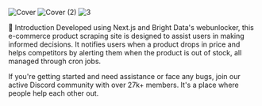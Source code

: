 ![Cover](https://github.com/aryapatel14/flo/assets/138143934/22d52508-8315-4231-bcbf-2169d6f4eb58)
![Cover (2)](https://github.com/aryapatel14/flo/assets/138143934/d5c5762e-89d2-4153-9033-4ddaf1092bf5)
![3](https://github.com/aryapatel14/flo/assets/138143934/d2fe74c9-f889-49e3-b6da-f05ac4ea3d74)

🤖 Introduction
Developed using Next.js and Bright Data's webunlocker, this e-commerce product scraping site is designed to assist users in making informed decisions. It notifies users when a product drops in price and helps competitors by alerting them when the product is out of stock, all managed through cron jobs.

If you're getting started and need assistance or face any bugs, join our active Discord community with over 27k+ members. It's a place where people help each other out.
